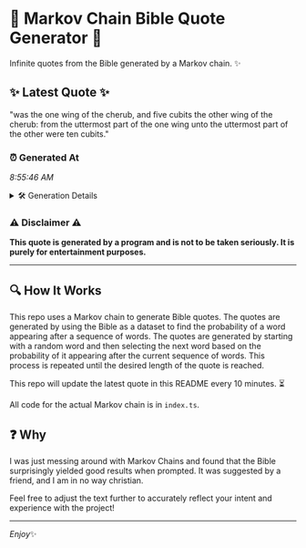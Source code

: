 # 📖 Markov Chain Bible Quote Generator 📖

Infinite quotes from the Bible generated by a Markov chain. ✨

## ✨ Latest Quote ✨
"was the one wing of the cherub, and five cubits the other wing of the cherub: from the uttermost part of the one wing unto the uttermost part of the other were ten cubits."

### ⏰ Generated At
*8:55:46 AM*

<details>
    <summary>🛠️ Generation Details</summary>
    <p>
        <strong>🌱 Seed:</strong> was<br>
        <strong>🔄 Iterations:</strong> 33<br>
        <strong>📜 Context History:</strong><br>[ was ]: the<br>[ was, the ]: one<br>[ was, the, one ]: wing<br>[ was, the, one, wing ]: of<br>[ was, the, one, wing, of ]: the<br>[ was, the, one, wing, of, the ]: cherub,<br>[ the, one, wing, of, the, cherub, ]: and<br>[ one, wing, of, the, cherub,, and ]: five<br>[ wing, of, the, cherub,, and, five ]: cubits<br>[ of, the, cherub,, and, five, cubits ]: the<br>[ the, cherub,, and, five, cubits, the ]: other<br>[ cherub,, and, five, cubits, the, other ]: wing<br>[ and, five, cubits, the, other, wing ]: of<br>[ five, cubits, the, other, wing, of ]: the<br>[ cubits, the, other, wing, of, the ]: cherub:<br>[ the, other, wing, of, the, cherub: ]: from<br>[ other, wing, of, the, cherub:, from ]: the<br>[ wing, of, the, cherub:, from, the ]: uttermost<br>[ of, the, cherub:, from, the, uttermost ]: part<br>[ the, cherub:, from, the, uttermost, part ]: of<br>[ cherub:, from, the, uttermost, part, of ]: the<br>[ from, the, uttermost, part, of, the ]: one<br>[ the, uttermost, part, of, the, one ]: wing<br>[ uttermost, part, of, the, one, wing ]: unto<br>[ part, of, the, one, wing, unto ]: the<br>[ of, the, one, wing, unto, the ]: uttermost<br>[ the, one, wing, unto, the, uttermost ]: part<br>[ one, wing, unto, the, uttermost, part ]: of<br>[ wing, unto, the, uttermost, part, of ]: the<br>[ unto, the, uttermost, part, of, the ]: other<br>[ the, uttermost, part, of, the, other ]: were<br>[ uttermost, part, of, the, other, were ]: ten<br>[ part, of, the, other, were, ten ]: cubits.<br>
    </p>
</details>

### ⚠️ Disclaimer ⚠️
**This quote is generated by a program and is not to be taken seriously. It is purely for entertainment purposes.**

---

## 🔍 How It Works

This repo uses a Markov chain to generate Bible quotes. The quotes are generated by using the Bible as a dataset to find the probability of a word appearing after a sequence of words. The quotes are generated by starting with a random word and then selecting the next word based on the probability of it appearing after the current sequence of words. This process is repeated until the desired length of the quote is reached.

This repo will update the latest quote in this README every 10 minutes. ⏳

All code for the actual Markov chain is in `index.ts`.

## ❓ Why

I was just messing around with Markov Chains and found that the Bible surprisingly yielded good results when prompted. 
It was suggested by a friend, and I am in no way christian.

Feel free to adjust the text further to accurately reflect your intent and experience with the project!

---

*Enjoy*✨
